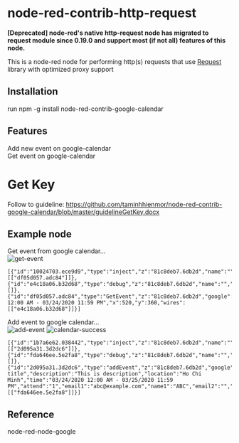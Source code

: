 # node-red-contrib-http-request
**[Deprecated] node-red's native http-request node has migrated to request module since 0.19.0 and support most (if not all) features of this node.**

This is a node-red node for performing http(s) requests that use [Request](https://github.com/request/request) library with optimized proxy support 

## Installation
run npm -g install node-red-contrib-google-calendar

## Features
Add new event on google-calendar<br/>
Get event on google-calendar

# Get Key
Follow to guideline: https://github.com/taminhhienmor/node-red-contrib-google-calendar/blob/master/guidelineGetKey.docx

## Example node

Get event from google calendar...<br>
![get-event](https://cdn.jsdelivr.net/gh/taminhhienmor/node-red-contrib-google-calendar/source/image/addEvent.png)
``` node
[{"id":"10024703.ece9d9","type":"inject","z":"81c8deb7.6db2d","name":"","topic":"","payload":"","payloadType":"date","repeat":"","crontab":"","once":false,"onceDelay":0.1,"x":320,"y":360,"wires":[["df05d057.adc84"]]},{"id":"e4c18a06.b32d68","type":"debug","z":"81c8deb7.6db2d","name":"","active":true,"tosidebar":true,"console":false,"tostatus":false,"complete":"false","x":720,"y":360,"wires":[]},{"id":"df05d057.adc84","type":"GetEvent","z":"81c8deb7.6db2d","google":"","calendarId":"taminhhien.mor.vn@gmail.com","time":"03/24/2020 12:00 AM - 03/24/2020 11:59 PM","x":520,"y":360,"wires":[["e4c18a06.b32d68"]]}]
```

Add event to google calendar...<br>
![add-event](https://cdn.jsdelivr.net/gh/taminhhienmor/node-red-contrib-google-calendar/source/image/getEvent.png)
![calendar-success](https://cdn.jsdelivr.net/gh/taminhhienmor/node-red-contrib-google-calendar/source/image/getEventSuccess.png)
``` node
[{"id":"1b7a6e62.038442","type":"inject","z":"81c8deb7.6db2d","name":"","topic":"","payload":"","payloadType":"date","repeat":"","crontab":"","once":false,"onceDelay":0.1,"x":200,"y":160,"wires":[["2d095a31.3d2dc6"]]},{"id":"fda646ee.5e2fa8","type":"debug","z":"81c8deb7.6db2d","name":"","active":true,"tosidebar":true,"console":false,"tostatus":false,"complete":"false","x":590,"y":160,"wires":[]},{"id":"2d095a31.3d2dc6","type":"addEvent","z":"81c8deb7.6db2d","google":"","calendarId2":"taminhhien.mor.vn@gmail.com","tittle":"Test title","description":"This is description","location":"Ho Chi Minh","time":"03/24/2020 12:00 AM - 03/25/2020 11:59 PM","attend":"1","email1":"abc@example.com","name1":"ABC","email2":"","name2":"","email3":"","name3":"","email4":"","name4":"","email5":"","name5":"","x":390,"y":160,"wires":[["fda646ee.5e2fa8"]]}]
```

## Reference
node-red-node-google